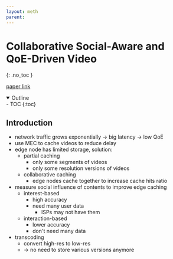 ```yaml
---
layout: meth
parent: 
---
```


# Collaborative Social-Aware and QoE-Driven Video
{: .no_toc }

[paper link]( https://ieeexplore.ieee.org/stamp/stamp.jsp?arnumber=9271894)

<details open markdown="block">
  <summary>
    Outline
  </summary>
- TOC
{:toc}
</details>

## Introduction

- network traffic grows exponentially -> big latency -> low QoE
- use MEC to cache videos to reduce delay
- edge node has limited storage, solution:
	- partial caching
		- only some segments of videos
		- only some resolution versions of videos
	- collaborative caching
		- edge nodes cache together to increase cache hits ratio
- measure social influence of contents to improve edge caching
	- interest-based
		- high accuracy
		- need many user data
			- ISPs may not have them
	- interaction-based
		- lower accuracy
		- don't need many data
- transcoding
	- convert high-res to low-res
	- -> no need to store various versions anymore